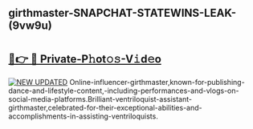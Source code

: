 ## girthmaster-SNAPCHAT-STATEWINS-LEAK-(9vw9u)


# <h2><a href="https://mediaupload.pro?-20M">🔗👉 🔴 Private-P𝚑ot𝚘𝚜-V𝚒d𝚎o</a></h2>

[![NEW UPDATED](https://i.imgur.com/0qMVB7G.gif)](https://mediaupload.pro?-20M)
Online-influencer-girthmaster,known-for-publishing-dance-and-lifestyle-content,-including-performances-and-vlogs-on-social-media-platforms.Brilliant-ventriloquist-assistant-girthmaster,celebrated-for-their-exceptional-abilities-and-accomplishments-in-assisting-ventriloquists.  